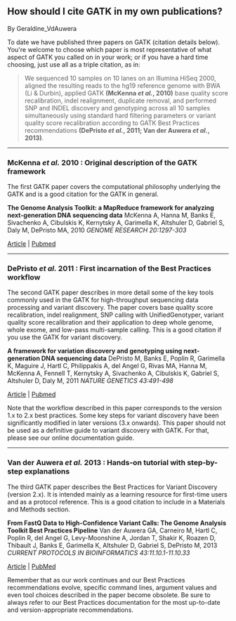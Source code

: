## How should I cite GATK in my own publications?

By Geraldine_VdAuwera

<p>To date we have published three papers on GATK (citation details below). You're welcome to choose which paper is most representative of what aspect of GATK you called on in your work; or if you have a hard time choosing, just use all as a triple citation, as in:</p>

<blockquote class="UserQuote blockquote"><div class="blockquote-content">
  <p class="blockquote-line">We sequenced 10 samples on 10 lanes on an Illumina HiSeq 2000, aligned the resulting reads to the hg19 reference genome with BWA (Li &amp; Durbin), applied GATK <strong>(McKenna <em>et al.</em>, 2010)</strong> base quality score recalibration, indel realignment, duplicate removal, and performed SNP and INDEL discovery and genotyping across all 10 samples simultaneously using standard hard filtering parameters or variant quality score recalibration according to GATK Best Practices recommendations <strong>(DePristo <em>et al.</em>, 2011; Van der Auwera <em>et al.</em>, 2013)</strong>.</p>
</div></blockquote>

<hr></hr><h3>McKenna <em>et al.</em> 2010 : Original description of the GATK framework</h3>

<p>The first GATK paper covers the computational philosophy underlying the GATK and is a good citation for the GATK in general.</p>

<p><strong>The Genome Analysis Toolkit: a MapReduce framework for analyzing next-generation DNA sequencing data</strong> McKenna A, Hanna M, Banks E, Sivachenko A, Cibulskis K, Kernytsky A, Garimella K, Altshuler D, Gabriel S, Daly M, DePristo MA, 2010 <em>GENOME RESEARCH 20:1297-303</em></p>

<p><a rel="nofollow" href="http://dx.doi.org/10.1101/gr.107524.110">Article</a> | <a rel="nofollow" href="http://www.ncbi.nlm.nih.gov/pubmed?term=20644199">Pubmed</a></p>

<hr></hr><h3>DePristo <em>et al.</em> 2011 : First incarnation of the Best Practices workflow</h3>

<p>The second GATK paper describes in more detail some of the key tools commonly used in the GATK for high-throughput sequencing data processing and variant discovery. The paper covers base quality score recalibration, indel realignment, SNP calling with UnifiedGenotyper, variant quality score recalibration and their application to deep whole genome, whole exome, and low-pass multi-sample calling. This is a good citation if you use the GATK for variant discovery.</p>

<p><strong>A framework for variation discovery and genotyping using next-generation DNA sequencing data</strong> DePristo M, Banks E, Poplin R, Garimella K, Maguire J, Hartl C, Philippakis A, del Angel G, Rivas MA, Hanna M, McKenna A, Fennell T, Kernytsky A, Sivachenko A, Cibulskis K, Gabriel S, Altshuler D, Daly M, 2011 <em>NATURE GENETICS 43:491-498</em></p>

<p><a rel="nofollow" href="http://dx.doi.org/10.1038/ng.806">Article</a> | <a rel="nofollow" href="http://www.ncbi.nlm.nih.gov/pubmed?term=21478889">Pubmed</a></p>

<p>Note that the workflow described in this paper corresponds to the version 1.x to 2.x best practices. Some key steps for variant discovery have been significantly modified in later versions (3.x onwards). This paper should not be used as a definitive guide to variant discovery with GATK. For that, please see our online documentation guide.</p>

<hr></hr><h3>Van der Auwera <em>et al.</em> 2013 : Hands-on tutorial with step-by-step explanations</h3>

<p>The third GATK paper describes the Best Practices for Variant Discovery (version 2.x). It is intended mainly as a learning resource for first-time users and as a protocol reference. This is a good citation to include in a Materials and Methods section.</p>

<p><strong>From FastQ Data to High-Confidence Variant Calls: The Genome Analysis Toolkit Best Practices Pipeline</strong> Van der Auwera GA, Carneiro M, Hartl C, Poplin R, del Angel G, Levy-Moonshine A, Jordan T, Shakir K, Roazen D, Thibault J, Banks E, Garimella K, Altshuler D, Gabriel S, DePristo M, 2013 <em>CURRENT PROTOCOLS IN BIOINFORMATICS 43:11.10.1-11.10.33</em></p>

<p><a rel="nofollow" href="http://dx.doi.org/10.1002/0471250953.bi1110s43">Article</a> | <a rel="nofollow" href="http://www.ncbi.nlm.nih.gov/pubmed/?term=25431634">PubMed</a></p>

<p>Remember that as our work continues and our Best Practices recommendations evolve, specific command lines, argument values and even tool choices described in the paper become obsolete. Be sure to always refer to our Best Practices documentation for the most up-to-date and version-appropriate recommendations.</p>
